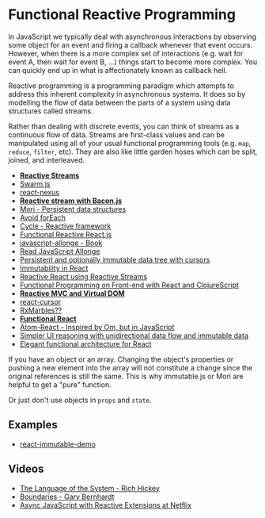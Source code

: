 # Functional Reactive Programming

In JavaScript we typically deal with asynchronous interactions by observing some object for an event and firing a callback whenever that event occurs. However, when there is a more complex set of interactions (e.g. wait for event A, then wait for event B, ...) things start to become more complex. You can quickly end up in what is affectionately known as callback hell.

Reactive programming is a programming paradigm which attempts to address this inherent complexity in asynchronous systems. It does so by modelling the flow of data between the parts of a system using data structures called streams.

Rather than dealing with discrete events, you can think of streams as a continuous flow of data. Streams are first-class values and can be manipulated using all of your usual functional programming tools (e.g. `map`, `reduce`, `filter`, etc). They are also like little garden hoses which can be split, joined, and interleaved.

* [**Reactive Streams**](http://www.reactive-streams.org/)
* [Swarm.js](http://swarmjs.github.io/)
* [react-nexus](https://github.com/elierotenberg/react-nexus)
* [**Reactive stream with Bacon.js**](http://joshbassett.info/2014/reactive-uis-with-react-and-bacon/)
* [Mori - Persistent data structures](https://github.com/swannodette/mori)
* [Avoid forEach](http://aeflash.com/2014-11/avoid-foreach.html)
* [Cycle - Reactive framework](https://github.com/staltz/cycle)
* [Functional Reactive React.js](https://medium.com/@garychambers108/functional-reactive-react-js-b04a8d97a540)
* [javascript-allonge - Book](https://leanpub.com/javascript-allonge)
* [Read JavaScript Allonge](https://leanpub.com/javascript-allonge/read)
* [Persistent and optionally immutable data tree with cursors](https://github.com/Yomguithereal/baobab)
* [Immutability in React](http://www.sitepoint.com/immutability-react/)
* [Reactive React using Reactive Streams](http://aryweb.nl/2015/02/16/Reactive-React-using-reactive-streams/)
* [Functional Programming on Front-end with React and ClojureScript](http://blog.scalac.io/2015/04/02/clojurescript-reactjs-reagent.html)
* [**Reactive MVC and Virtual DOM**](http://futurice.com/blog/reactive-mvc-and-the-virtual-dom)
* [react-cursor](https://github.com/dustingetz/react-cursor)
* [RxMarbles??](http://rxmarbles.com/)
* [**Functional React**](https://github.com/aickin/functional-react)
* [Atom-React - Inspired by Om, but in JavaScript](https://github.com/stample/atom-react)
* [Simpler UI reasoning with unidirectional data flow and immutable data](http://omniscientjs.github.io/guides/01-simpler-ui-reasoning-with-unidirectional/)
* [Elegant functional architecture for React](https://medium.com/@gilbox/an-elegant-functional-architecture-for-react-faa3fb42b75b)

If you have an object or an array. Changing the object's properties or pushing a new element into the array will not constitute a change since the original references is still the same. This is why immutable.js or Mori are helpful to get a "pure" function.

Or just don't use objects in `props` and `state`.

## Examples

* [react-immutable-demo](https://github.com/pk11/react-immutable-demo)

## Videos

* [The Language of the System - Rich Hickey](https://www.youtube.com/watch?v=ROor6_NGIWU)
* [Boundaries - Gary Bernhardt](https://www.destroyallsoftware.com/talks/boundaries)
* [Async JavaScript with Reactive Extensions at Netflix](https://www.youtube.com/watch?v=XRYN2xt11Ek)